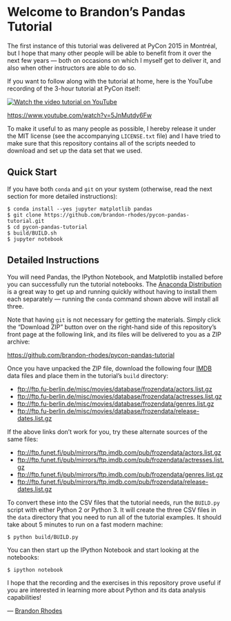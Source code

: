 
# Welcome to Brandon’s Pandas Tutorial

The first instance of this tutorial was delivered at PyCon 2015 in
Montréal, but I hope that many other people will be able to benefit from
it over the next few years — both on occasions on which I myself get to
deliver it, and also when other instructors are able to do so.

If you want to follow along with the tutorial at home, here is the
YouTube recording of the 3-hour tutorial at PyCon itself:

[![Watch the video tutorial on YouTube](youtube.png)](http://www.youtube.com/watch?v=5JnMutdy6Fw "Pandas From The Ground Up - PyCon 2015")

https://www.youtube.com/watch?v=5JnMutdy6Fw

To make it useful to as many people as possible, I hereby release it
under the MIT license (see the accompanying `LICENSE.txt` file) and I
have tried to make sure that this repository contains all of the scripts
needed to download and set up the data set that we used.

## Quick Start

If you have both `conda` and `git` on your system (otherwise, read the
next section for more detailed instructions):

    $ conda install --yes jupyter matplotlib pandas
    $ git clone https://github.com/brandon-rhodes/pycon-pandas-tutorial.git
    $ cd pycon-pandas-tutorial
    $ build/BUILD.sh
    $ jupyter notebook

## Detailed Instructions

You will need Pandas, the IPython Notebook, and Matplotlib installed
before you can successfully run the tutorial notebooks.  The [Anaconda
Distribution](https://www.anaconda.com/download/) is a great way to get up
and running quickly without having to install them each separately —
running the `conda` command shown above will install all three.

Note that having `git` is not necessary for getting the materials.
Simply click the “Download ZIP” button over on the right-hand side of
this repository’s front page at the following link, and its files will
be delivered to you as a ZIP archive:

https://github.com/brandon-rhodes/pycon-pandas-tutorial

Once you have unpacked the ZIP file, download the following four
[IMDB](https://www.imdb.com/) data files and place them in the
tutorial’s `build` directory:

* ftp://ftp.fu-berlin.de/misc/movies/database/frozendata/actors.list.gz
* ftp://ftp.fu-berlin.de/misc/movies/database/frozendata/actresses.list.gz
* ftp://ftp.fu-berlin.de/misc/movies/database/frozendata/genres.list.gz
* ftp://ftp.fu-berlin.de/misc/movies/database/frozendata/release-dates.list.gz

If the above links don’t work for you, try these alternate sources of the same files:

* ftp://ftp.funet.fi/pub/mirrors/ftp.imdb.com/pub/frozendata/actors.list.gz
* ftp://ftp.funet.fi/pub/mirrors/ftp.imdb.com/pub/frozendata/actresses.list.gz
* ftp://ftp.funet.fi/pub/mirrors/ftp.imdb.com/pub/frozendata/genres.list.gz
* ftp://ftp.funet.fi/pub/mirrors/ftp.imdb.com/pub/frozendata/release-dates.list.gz

To convert these into the CSV files that the tutorial needs, run the
`BUILD.py` script with either Python 2 or Python 3.  It will create the
three CSV files in the `data` directory that you need to run all of the
tutorial examples.  It should take about 5 minutes to run on a fast
modern machine:

    $ python build/BUILD.py

You can then start up the IPython Notebook and start looking at the
notebooks:

    $ ipython notebook

I hope that the recording and the exercises in this repository prove
useful if you are interested in learning more about Python and its data
analysis capabilities!

— [Brandon Rhodes](http://rhodesmill.org/brandon/)
